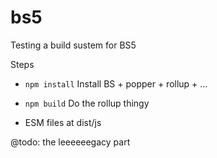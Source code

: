 # bs5

Testing a build sustem for BS5

Steps
- `npm install` Install BS + popper + rollup + ...

- `npm build` Do the rollup thingy

- ESM files at dist/js

@todo: the leeeeeegacy part
